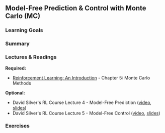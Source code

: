 ## Model-Free Prediction & Control with Monte Carlo (MC)


### Learning Goals

### Summary

### Lectures & Readings

**Required:**

- [Reinforcement Learning: An Introduction](http://incompleteideas.net/book/bookdraft2018mar21.pdf) - Chapter 5: Monte Carlo Methods

**Optional:**

- David Silver's RL Course Lecture 4 - Model-Free Prediction ([video](https://www.youtube.com/watch?v=PnHCvfgC_ZA), [slides](http://www0.cs.ucl.ac.uk/staff/d.silver/web/Teaching_files/MC-TD.pdf))
- David Silver's RL Course Lecture 5 - Model-Free Control ([video](https://www.youtube.com/watch?v=0g4j2k_Ggc4), [slides](http://www0.cs.ucl.ac.uk/staff/d.silver/web/Teaching_files/control.pdf))


### Exercises
